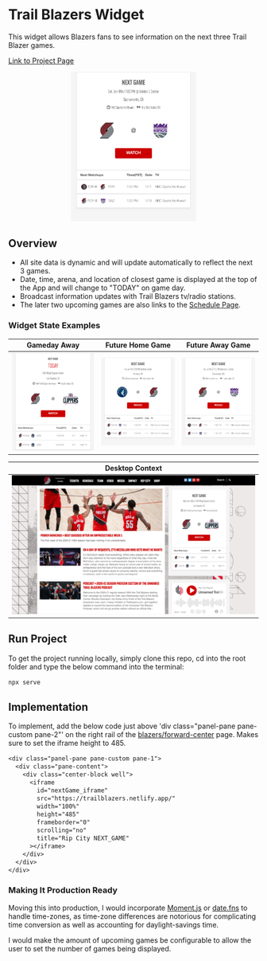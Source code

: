 # Trail Blazers Widget

This widget allows Blazers fans to see information on the next three Trail Blazer games.

[Link to Project Page](https://trailblazers.netlify.app/)

<p align="center">
  <img src="/styles/img/futureGame_Away.png" width="50%" />
</p>

## Overview

- All site data is dynamic and will update automatically to reflect the next 3 games.
- Date, time, arena, and location of closest game is displayed at the top of the App and will change to "TODAY" on game day.
- Broadcast information updates with Trail Blazers tv/radio stations.
- The later two upcoming games are also links to the [Schedule Page](https://www.nba.com/blazers/schedule).

### Widget State Examples

| Gameday Away                                        | Future Home Game                                           | Future Away Game                                           |
| --------------------------------------------------- | ---------------------------------------------------------- | ---------------------------------------------------------- |
| <img src="/styles/img/game_Day.png" width="100%" /> | <img src="/styles/img/futureGame_Home.png" width="100%" /> | <img src="/styles/img/futureGame_Away.png" width="100%" /> |

| Desktop Context                                            |
| ---------------------------------------------------------- |
| <img src="/styles/img/desktop_context.png" width="100%" /> |

## Run Project

To get the project running locally, simply clone this repo, cd into the root folder and type the below command into the terminal:

```sh
npx serve
```

## Implementation

To implement, add the below code just above 'div class="panel-pane pane-custom pane-2"'
on the right rail of the [blazers/forward-center](https://www.nba.com/blazers/forward-center) page.
Makes sure to set the iframe height to 485.

```
<div class="panel-pane pane-custom pane-1">
  <div class="pane-content">
    <div class="center-block well">
      <iframe
        id="nextGame_iframe"
        src="https://trailblazers.netlify.app/"
        width="100%"
        height="485"
        frameborder="0"
        scrolling="no"
        title="Rip City NEXT_GAME"
      ></iframe>
    </div>
  </div>
</div>
```

### Making It Production Ready

Moving this into production, I would incorporate [Moment.js](https://momentjs.com/) or [date.fns](https://date-fns.org/) to handle
time-zones, as time-zone differences are notorious for complicating time conversion as well as accounting for daylight-savings time.

I would make the amount of upcoming games be configurable to allow the user to set the number of games being displayed.
